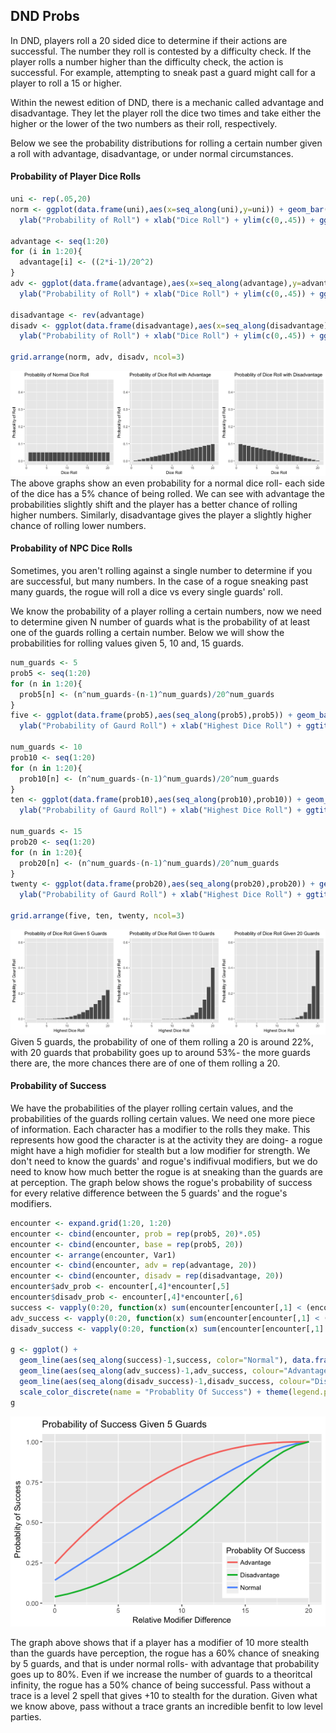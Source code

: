 
DND Probs
---------

In DND, players roll a 20 sided dice to determine if their actions are successful. The number they roll is contested by a difficulty check. If the player rolls a number higher than the difficulty check, the action is successful. For example, attempting to sneak past a guard might call for a player to roll a 15 or higher.

Within the newest edition of DND, there is a mechanic called advantage and disadvantage. They let the player roll the dice two times and take either the higher or the lower of the two numbers as their roll, respectively.

Below we see the probability distributions for rolling a certain number given a roll with advantage, disadvantage, or under normal circumstances.

#### Probability of Player Dice Rolls

``` r
uni <- rep(.05,20)
norm <- ggplot(data.frame(uni),aes(x=seq_along(uni),y=uni)) + geom_bar(stat="identity") + 
  ylab("Probability of Roll") + xlab("Dice Roll") + ylim(c(0,.45)) + ggtitle("Probablity of Normal Dice Roll")

advantage <- seq(1:20)
for (i in 1:20){
  advantage[i] <- ((2*i-1)/20^2)
}
adv <- ggplot(data.frame(advantage),aes(x=seq_along(advantage),y=advantage)) + geom_bar(stat="identity") + 
  ylab("Probability of Roll") + xlab("Dice Roll") + ylim(c(0,.45)) + ggtitle("Probablity of Dice Roll with Advantage")

disadvantage <- rev(advantage)
disadv <- ggplot(data.frame(disadvantage),aes(x=seq_along(disadvantage),y=disadvantage)) + geom_bar(stat="identity") + 
  ylab("Probability of Roll") + xlab("Dice Roll") + ylim(c(0,.45)) + ggtitle("Probablity of Dice Roll with Disadvantage")

grid.arrange(norm, adv, disadv, ncol=3)
```

![](DnDProbs_files/figure-markdown_github/Dice_Distros-1.png) The above graphs show an even probability for a normal dice roll- each side of the dice has a 5% chance of being rolled. We can see with advantage the probabilities slightly shift and the player has a better chance of rolling higher numbers. Similarly, disadvantage gives the player a slightly higher chance of rolling lower numbers.

#### Probability of NPC Dice Rolls

Sometimes, you aren't rolling against a single number to determine if you are successful, but many numbers. In the case of a rogue sneaking past many guards, the rogue will roll a dice vs every single guards' roll.

We know the probability of a player rolling a certain numbers, now we need to determine given N number of guards what is the probability of at least one of the guards rolling a certain number. Below we will show the probabilities for rolling values given 5, 10 and, 15 guards.

``` r
num_guards <- 5
prob5 <- seq(1:20)
for (n in 1:20){
  prob5[n] <- (n^num_guards-(n-1)^num_guards)/20^num_guards
}
five <- ggplot(data.frame(prob5),aes(seq_along(prob5),prob5)) + geom_bar(stat="identity") +
  ylab("Probability of Gaurd Roll") + xlab("Highest Dice Roll") + ggtitle("Probablity of Dice Roll Given 5 Guards") + ylim(c(0,.6))

num_guards <- 10
prob10 <- seq(1:20)
for (n in 1:20){
  prob10[n] <- (n^num_guards-(n-1)^num_guards)/20^num_guards
}
ten <- ggplot(data.frame(prob10),aes(seq_along(prob10),prob10)) + geom_bar(stat="identity") +
  ylab("Probability of Gaurd Roll") + xlab("Highest Dice Roll") + ggtitle("Probablity of Dice Roll Given 10 Guards") + ylim(c(0,.6))

num_guards <- 15
prob20 <- seq(1:20)
for (n in 1:20){
  prob20[n] <- (n^num_guards-(n-1)^num_guards)/20^num_guards
}
twenty <- ggplot(data.frame(prob20),aes(seq_along(prob20),prob20)) + geom_bar(stat="identity") +
  ylab("Probability of Gaurd Roll") + xlab("Highest Dice Roll") + ggtitle("Probablity of Dice Roll Given 20 Guards") + ylim(c(0,.6))

grid.arrange(five, ten, twenty, ncol=3)
```

![](DnDProbs_files/figure-markdown_github/guards-1.png) Given 5 guards, the probability of one of them rolling a 20 is around 22%, with 20 guards that probability goes up to around 53%- the more guards there are, the more chances there are of one of them rolling a 20.

#### Probability of Success

We have the probabilities of the player rolling certain values, and the probabilities of the guards rolling certain values. We need one more piece of information. Each character has a modifier to the rolls they make. This represents how good the character is at the activity they are doing- a rogue might have a high mofidier for stealth but a low modifier for strength. We don't need to know the guards' and rogue's indifivual modifiers, but we do need to know how much better the rogue is at sneaking than the guards are at perception. The graph below shows the rogue's probability of success for every relative difference between the 5 guards' and the rogue's modifiers.

``` r
encounter <- expand.grid(1:20, 1:20)
encounter <- cbind(encounter, prob = rep(prob5, 20)*.05)
encounter <- cbind(encounter, base = rep(prob5, 20))
encounter <- arrange(encounter, Var1)
encounter <- cbind(encounter, adv = rep(advantage, 20))
encounter <- cbind(encounter, disadv = rep(disadvantage, 20))
encounter$adv_prob <- encounter[,4]*encounter[,5]
encounter$disadv_prob <- encounter[,4]*encounter[,6]
success <- vapply(0:20, function(x) sum(encounter[encounter[,1] < (encounter[,2] + x), 3]), numeric(1))
adv_success <- vapply(0:20, function(x) sum(encounter[encounter[,1] < (encounter[,2] + x), 7]), numeric(1))
disadv_success <- vapply(0:20, function(x) sum(encounter[encounter[,1] < (encounter[,2] + x), 8]), numeric(1))

g <- ggplot() + 
  geom_line(aes(seq_along(success)-1,success, color="Normal"), data.frame(success),size=1) +
  geom_line(aes(seq_along(adv_success)-1,adv_success, colour="Advantage"), data.frame(adv_success),size=1) +
  geom_line(aes(seq_along(disadv_success)-1,disadv_success, colour="Disadvantage"), data.frame(disadv_success),size=1) +
  scale_color_discrete(name = "Probablity Of Success") + theme(legend.position=c(0.8, 0.2)) + xlab("Relative Modifier Difference") +ylab("Probablity of Success") + ggtitle("Probability of Success Given 5 Guards")
g
```

![](DnDProbs_files/figure-markdown_github/success-1.png)

The graph above shows that if a player has a modifier of 10 more stealth than the guards have perception, the rogue has a 60% chance of sneaking by 5 guards, and that is under normal rolls- with advantage that probability goes up to 80%. Even if we increase the number of guards to a theoritcal infinity, the rogue has a 50% chance of being successful. Pass without a trace is a level 2 spell that gives +10 to stealth for the duration. Given what we know above, pass without a trace grants an incredible benfit to low level parties.
